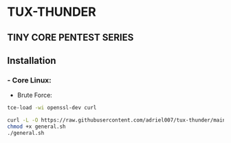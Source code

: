 # TUX-THUNDER
## TINY CORE PENTEST SERIES

## Installation
### - Core Linux:
- Brute Force:
```sh
tce-load -wi openssl-dev curl

curl -L -O https://raw.githubusercontent.com/adriel007/tux-thunder/main/general.sh
chmod +x general.sh
./general.sh
```